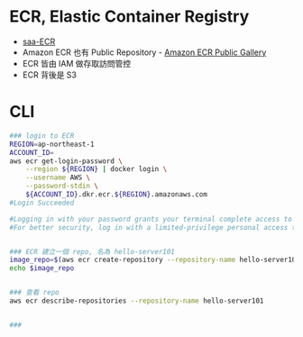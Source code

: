 
# ECR, Elastic Container Registry

- [saa-ECR](../cert-SAA_C02.md#ecr-elastic-container-registry)
- Amazon ECR 也有 Public Repository - [Amazon ECR Public Gallery](https://gallery.ecr.aws)
- ECR 皆由 IAM 做存取訪問管控
- ECR 背後是 S3


# CLI

```bash
### login to ECR
REGION=ap-northeast-1
ACCOUNT_ID=
aws ecr get-login-password \
    --region ${REGION} | docker login \
    --username AWS \
    --password-stdin \
    ${ACCOUNT_ID}.dkr.ecr.${REGION}.amazonaws.com
#Login Succeeded

#Logging in with your password grants your terminal complete access to your account. 
#For better security, log in with a limited-privilege personal access token. Learn more at https://docs.docker.com/go/access-tokens/


### ECR 建立一個 repo, 名為 hello-server101
image_repo=$(aws ecr create-repository --repository-name hello-server101 --query repository.repositoryUri --output text)
echo $image_repo


### 查看 repo
aws ecr describe-repositories --repository-name hello-server101


### 

```
